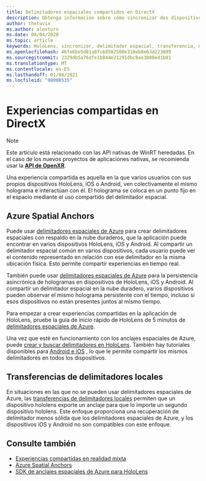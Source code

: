 ```yaml
---
title: Delimitadores espaciales compartidos en DirectX
description: Obtenga información sobre cómo sincronizar dos dispositivos de HoloLens compartiendo los delimitadores espaciales locales y de Azure en las aplicaciones de DirectX.
author: thetuvix
ms.author: alexturn
ms.date: 08/04/2020
ms.topic: article
keywords: HoloLens, sincronizar, delimitador espacial, transferencia, multijugador, vista, escenario, tutorial, código de ejemplo, Azure, delimitadores espaciales de Azure, ASA
ms.openlocfilehash: 46fe6be5d81a8fc68502500e318eb8e63d223089
ms.sourcegitcommit: 2329db5a76dfe1b844e21291dbc8ee3888ed1b81
ms.translationtype: MT
ms.contentlocale: es-ES
ms.lasthandoff: 01/08/2021
ms.locfileid: "98008535"
---
```

# <a name="shared-experiences-in-directx"></a>Experiencias compartidas en DirectX

> [!NOTE]
> Este artículo está relacionado con las API nativas de WinRT heredadas.  En el caso de los nuevos proyectos de aplicaciones nativas, se recomienda usar la **[API de OpenXR](../native/openxr-getting-started.md)**.

Una experiencia compartida es aquella en la que varios usuarios con sus propios dispositivos HoloLens, iOS o Android, ven colectivamente el mismo holograma e interactúan con él. El holograma se coloca en un punto fijo en el espacio mediante el uso compartido del delimitador espacial.

## <a name="azure-spatial-anchors"></a>Azure Spatial Anchors

Puede usar <a href="https://docs.microsoft.com/azure/spatial-anchors/overview" target="_blank">delimitadores espaciales de Azure</a> para crear delimitadores espaciales con respaldo en la nube duraderos, que la aplicación puede encontrar en varios dispositivos HoloLens, iOS y Android.  Al compartir un delimitador espacial común en varios dispositivos, cada usuario puede ver el contenido representado en relación con ese delimitador en la misma ubicación física.  Esto permite compartir experiencias en tiempo real.

También puede usar <a href="https://docs.microsoft.com/azure/spatial-anchors/overview" target="_blank">delimitadores espaciales de Azure</a> para la persistencia asincrónica de hologramas en dispositivos de HoloLens, iOS y Android.  Al compartir un delimitador espacial en la nube duradero, varios dispositivos pueden observar el mismo holograma persistente con el tiempo, incluso si esos dispositivos no están presentes juntos al mismo tiempo.

Para empezar a crear experiencias compartidas en la aplicación de HoloLens, pruebe la guía de inicio rápido de HoloLens de 5 minutos de <a href="https://docs.microsoft.com/azure/spatial-anchors/quickstarts/get-started-hololens" target="_blank">delimitadores espaciales de Azure</a>.

Una vez que esté en funcionamiento con los anclajes espaciales de Azure, puede <a href="https://docs.microsoft.com/azure/spatial-anchors/concepts/create-locate-anchors-cpp-winrt" target="_blank">crear y buscar delimitadores en HoloLens</a>.  También hay tutoriales disponibles para <a href="https://docs.microsoft.com/azure/spatial-anchors/create-locate-anchors-overview" target="_blank">Android e iOS</a> , lo que le permite compartir los mismos delimitadores en todos los dispositivos.

## <a name="local-anchor-transfers"></a>Transferencias de delimitadores locales

En situaciones en las que no se pueden usar delimitadores espaciales de Azure, las [transferencias de delimitadores locales](../../out-of-scope/local-anchor-transfers-in-directx.md) permiten que un dispositivo hololens exporte un anclaje para que lo importe un segundo dispositivo hololens.  Este enfoque proporciona una recuperación de delimitador menos sólida que los delimitadores espaciales de Azure, y los dispositivos iOS y Android no son compatibles con este enfoque.

## <a name="see-also"></a>Consulte también

* [Experiencias compartidas en realidad mixta](shared-experiences-in-mixed-reality.md)
* <a href="https://docs.microsoft.com/azure/spatial-anchors" target="_blank">Azure Spatial Anchors</a>
* <a href="https://docs.microsoft.com/cpp/api/spatial-anchors/winrt/" target="_blank">SDK de anclajes espaciales de Azure para HoloLens</a>